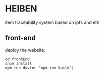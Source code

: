# HEIBEN
item traceability system based on ipfs and eth
## front-end
deploy the website:
```$xslt
cd frontEnd
cnpm install
npm run dev(or "npm run build")
```
